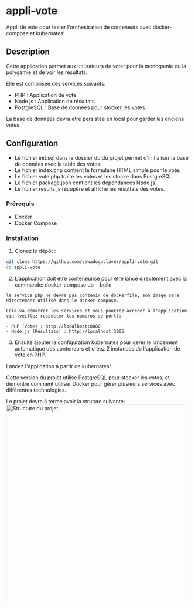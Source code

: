
# appli-vote
Appli de vote pour tester l'orchestration de conteneurs avec docker-compose et kubernates!

## Description

Cette application permet aux utilisateurs de voter pour la monogamie ou la polygamie et de voir les résultats.

Elle est composée des services suivants:
- PHP : Application de vote.
- Node.js : Application de résultats.
- PostgreSQL : Base de données pour stocker les votes.

La base de données devra etre persistée en local pour garder les enciens votes.

## Configuration
- Le fichier init.sql dans le dossier db du projet permet d'initialiser la base de données avec la table des votes.
- Le fichier index.php contient le formulaire HTML simple pour le vote.
- Le fichier vote.php traite les votes et les stocke dans PostgreSQL.
- Le fichier package.json contient les dépendances Node.js.
- Le fichier results.js récupére et affiche les résultats des votes.

### Prérequis

- Docker
- Docker Compose

### Installation

1. Clonez le dépôt :

```sh
git clone https://github.com/sawadogoclaver/appli-vote.git
cd appli-vote
```
2. L'application doit etre conteneurisé pour etre lancé directement avec la commande: docker-compose up --build
```Le service node devra avoir un fichier dockerfile pour compiler l'image du conteneur;
le service php ne devra pas contenir de dockerfile, son image sera directement utilisé dans le docker-compose.

Cela va démarrer les services et vous pourrez accéder à l'application via (veillez respecter les numeros de port):

- PHP (Vote) : http://localhost:8080
- Node.js (Résultats) : http://localhost:3005

```
3. Ensuite ajouter la configuration kubernates pour gerer le lancement automatique des conteneurs et créez 2 instances de l'application de vote en PHP.

Lancez l'application à partir de kubernates!

Cette version du projet utilise PostgreSQL pour stocker les votes, et démontre comment utiliser Docker pour gérer plusieurs services avec différentes technologies.

Le projet devra à terme avoir la struture suivante:
<img width="500" height="544" alt="Structure du projet" src="https://github.com/user-attachments/assets/a7cd2e60-2b89-4d0f-9829-38a607bc031d" />


